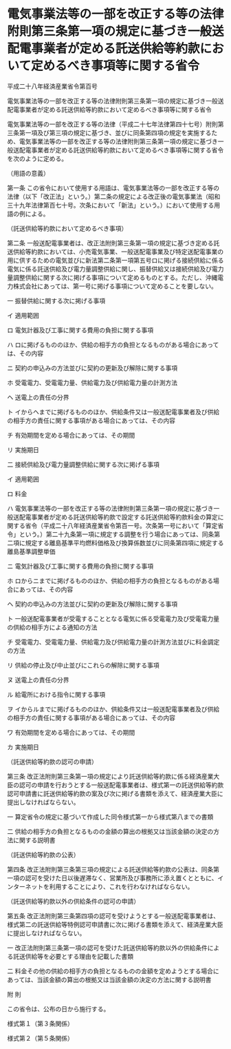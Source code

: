 # 電気事業法等の一部を改正する等の法律附則第三条第一項の規定に基づき一般送配電事業者が定める託送供給等約款において定めるべき事項等に関する省令

平成二十八年経済産業省令第百号

電気事業法等の一部を改正する等の法律附則第三条第一項の規定に基づき一般送配電事業者が定める託送供給等約款において定めるべき事項等に関する省令

電気事業法等の一部を改正する等の法律（平成二十七年法律第四十七号）附則第三条第一項及び第三項の規定に基づき、並びに同条第四項の規定を実施するため、電気事業法等の一部を改正する等の法律附則第三条第一項の規定に基づき一般送配電事業者が定める託送供給等約款において定めるべき事項等に関する省令を次のように定める。

（用語の意義）

第一条 この省令において使用する用語は、電気事業法等の一部を改正する等の法律（以下「改正法」という。）第二条の規定による改正後の電気事業法（昭和三十九年法律第百七十号。次条において「新法」という。）において使用する用語の例による。

（託送供給等約款において定めるべき事項）

第二条 一般送配電事業者は、改正法附則第三条第一項の規定に基づき定める託送供給等約款においては、小売電気事業、一般送配電事業及び特定送配電事業の用に供するための電気並びに新法第二条第一項第五号ロに掲げる接続供給に係る電気に係る託送供給及び電力量調整供給に関し、振替供給又は接続供給及び電力量調整供給に関する次に掲げる事項について定めるものとする。ただし、沖縄電力株式会社にあっては、第一号に掲げる事項について定めることを要しない。

一 振替供給に関する次に掲げる事項

イ 適用範囲

ロ 電気計器及び工事に関する費用の負担に関する事項

ハ ロに掲げるもののほか、供給の相手方の負担となるものがある場合にあっては、その内容

ニ 契約の申込みの方法並びに契約の更新及び解除に関する事項

ホ 受電電力、受電電力量、供給電力及び供給電力量の計測方法

ヘ 送電上の責任の分界

ト イからヘまでに掲げるもののほか、供給条件又は一般送配電事業者及び供給の相手方の責任に関する事項がある場合にあっては、その内容

チ 有効期間を定める場合にあっては、その期間

リ 実施期日

二 接続供給及び電力量調整供給に関する次に掲げる事項

イ 適用範囲

ロ 料金

ハ 電気事業法等の一部を改正する等の法律附則第三条第一項の規定に基づき一般送配電事業者が定める託送供給等約款で設定する託送供給等約款料金の算定に関する省令（平成二十八年経済産業省令第百一号。次条第一号において「算定省令」という。）第二十九条第一項に規定する調整を行う場合にあっては、同条第二項に規定する離島基準平均燃料価格及び換算係数並びに同条第四項に規定する離島基準調整単価

ニ 電気計器及び工事に関する費用の負担に関する事項

ホ ロからニまでに掲げるもののほか、供給の相手方の負担となるものがある場合にあっては、その内容

ヘ 契約の申込みの方法並びに契約の更新及び解除に関する事項

ト 一般送配電事業者が受電することとなる電気に係る受電電力及び受電電力量の供給の相手方による通知の方法

チ 受電電力、受電電力量、供給電力及び供給電力量の計測方法並びに料金調定の方法

リ 供給の停止及び中止並びにこれらの解除に関する事項

ヌ 送電上の責任の分界

ル 給電所における指令に関する事項

ヲ イからルまでに掲げるもののほか、供給条件又は一般送配電事業者及び供給の相手方の責任に関する事項がある場合にあっては、その内容

ワ 有効期間を定める場合にあっては、その期間

カ 実施期日

（託送供給等約款の認可の申請）

第三条 改正法附則第三条第一項の規定により託送供給等約款に係る経済産業大臣の認可の申請を行おうとする一般送配電事業者は、様式第一の託送供給等約款認可申請書に託送供給等約款の案及び次に掲げる書類を添えて、経済産業大臣に提出しなければならない。

一 算定省令の規定に基づいて作成した同令様式第一から様式第八までの書類

二 供給の相手方の負担となるものの金額の算出の根拠又は当該金額の決定の方法に関する説明書

（託送供給等約款の公表）

第四条 改正法附則第三条第三項の規定による託送供給等約款の公表は、同条第一項の認可を受けた日以後遅滞なく、営業所及び事務所に添え置くとともに、インターネットを利用することにより、これを行わなければならない。

（託送供給等約款以外の供給条件の認可の申請）

第五条 改正法附則第三条第四項の認可を受けようとする一般送配電事業者は、様式第二の託送供給等特例認可申請書に次に掲げる書類を添えて、経済産業大臣に提出しなければならない。

一 改正法附則第三条第一項の認可を受けた託送供給等約款以外の供給条件による託送供給等を必要とする理由を記載した書類

二 料金その他の供給の相手方の負担となるものの金額を定めようとする場合にあっては、当該金額の算出の根拠又は当該金額の決定の方法に関する説明書

附 則

この省令は、公布の日から施行する。

様式第１（第３条関係）

[](/./pict/H28F150100_1905301805_001.pdf)

様式第２（第５条関係）

[](/./pict/H28F150100_1905301805_002.pdf)
